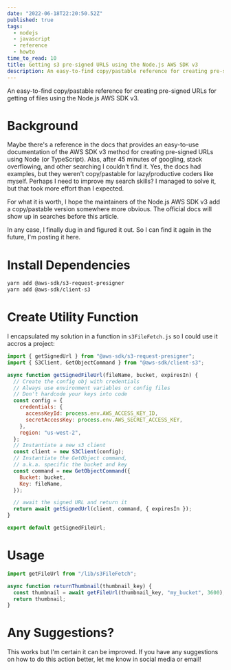 ```yaml
---
date: "2022-06-18T22:20:50.52Z"
published: true
tags:
  - nodejs
  - javascript
  - reference
  - howto
time_to_read: 10
title: Getting s3 pre-signed URLS using the Node.js AWS SDK v3
description: An easy-to-find copy/pastable reference for creating pre-signed URLs for getting of files using the Node.js AWS SDK v3.
---
```


An easy-to-find copy/pastable reference for creating pre-signed URLs for getting of files using the Node.js AWS SDK v3.

# Background

Maybe there's a reference in the docs that provides an easy-to-use documentation of the AWS SDK v3 method for creating pre-signed URLs using Node (or TypeScript). Alas, after 45 minutes of googling, stack overflowing, and other searching I couldn't find it. Yes, the docs had examples, but they weren't copy/pastable for lazy/productive coders like myself. Perhaps I need to improve my search skills? I managed to solve it, but that took more effort than I expected.

For what it is worth, I hope the maintainers of the Node.js AWS SDK v3 add a copy/pastable version somewhere more obvious. The official docs will show up in searches before this article.

In any case, I finally dug in and figured it out. So I can find it again in the future, I'm posting it here.

# Install Dependencies

```bash
yarn add @aws-sdk/s3-request-presigner
yarn add @aws-sdk/client-s3
```

# Create Utility Function

I encapsulated my solution in a function in `s3FileFetch.js` so I could use it accros a project:

```javascript
import { getSignedUrl } from "@aws-sdk/s3-request-presigner";
import { S3Client, GetObjectCommand } from "@aws-sdk/client-s3";

async function getSignedFileUrl(fileName, bucket, expiresIn) {
  // Create the config obj with credentials
  // Always use environment variables or config files
  // Don't hardcode your keys into code
  const config = {
    credentials: {
      accessKeyId: process.env.AWS_ACCESS_KEY_ID,
      secretAccessKey: process.env.AWS_SECRET_ACCESS_KEY,
    },
    region: "us-west-2",
  };
  // Instantiate a new s3 client
  const client = new S3Client(config);
  // Instantiate the GetObject command,
  // a.k.a. specific the bucket and key
  const command = new GetObjectCommand({
    Bucket: bucket,
    Key: fileName,
  });

  // await the signed URL and return it
  return await getSignedUrl(client, command, { expiresIn });
}

export default getSignedFileUrl;
```

# Usage

```javascript
import getFileUrl from "/lib/s3FileFetch";

async function returnThumbnail(thumbnail_key) {
  const thumbnail = await getFileUrl(thumbnail_key, "my_bucket", 3600);
  return thumbnail;
}
```

# Any Suggestions?

This works but I'm certain it can be improved. If you have any suggestions on how to do this action better, let me know in social media or email!
